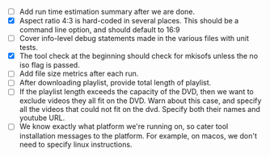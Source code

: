 * [ ] Add run time estimation summary after we are done.
* [x] Aspect ratio 4:3 is hard-coded in several places. This should be a command line option, and should default to 16:9
* [ ] Cover info-level debug statements made in the various files with unit tests.
* [x] The tool check at the beginning should check for mkisofs unless the no iso flag is passed.
* [ ] Add file size metrics after each run.
* [ ] After downloading playlist, provide total length of playlist.
* [ ] If the playlist length exceeds the capacity of the DVD, then we want to exclude videos they all fit on the DVD. Warn about this case, and specify all the videos that could not fit on the dvd. Specify both their names and youtube URL.
* [ ] We know exactly what platform we're running on, so cater tool installation messages to the platform. For example, on macos, we don't need to specify linux instructions.
